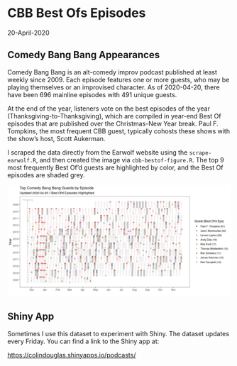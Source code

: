CBB Best Ofs Episodes
================
20-April-2020

## Comedy Bang Bang Appearances

Comedy Bang Bang is an alt-comedy improv podcast published at least
weekly since 2009. Each episode features one or more guests, who may be
playing themselves or an improvised character. As of 2020-04-20, there
have been 696 mainline episodes with 491 unique guests.

At the end of the year, listeners vote on the best episodes of the year
(Thanksgiving-to-Thanksgiving), which are compiled in year-end Best Of
episodes that are published over the Christmas-New Year break. Paul F.
Tompkins, the most frequent CBB guest, typically cohosts these shows
with the show’s host, Scott Aukerman.

I scraped the data directly from the Earwolf website using the
`scrape-earwolf.R`, and then created the image via
`cbb-bestof-figure.R`. The top 9 most frequently Best Of’d guests are
highlighted by color, and the Best Of episodes are shaded grey.

![](images/cbb-bestof-plot-1.png)<!-- -->

## Shiny App

Sometimes I use this dataset to experiment with Shiny. The dataset
updates every Friday. You can find a link to the Shiny app at:

<https://colindouglas.shinyapps.io/podcasts/>
